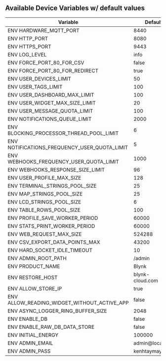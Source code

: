 ## Available Device Variables w/ default values

| Variable                                     | Default         |
| -------------------------------------------- | --------------- |
| ENV HARDWARE_MQTT_PORT                       | 8440            |
| ENV HTTP_PORT                                | 8080            |
| ENV HTTPS_PORT                               | 9443            |
| ENV LOG_LEVEL                                | info            |
| ENV FORCE_PORT_80_FOR_CSV                    | false           |
| ENV FORCE_PORT_80_FOR_REDIRECT               | true            |
| ENV USER_DEVICES_LIMIT                       | 50              |
| ENV USER_TAGS_LIMIT                          | 100             |
| ENV USER_DASHBOARD_MAX_LIMIT                 | 100             |
| ENV USER_WIDGET_MAX_SIZE_LIMIT               | 20              |
| ENV USER_MESSAGE_QUOTA_LIMIT                 | 100             |
| ENV NOTIFICATIONS_QUEUE_LIMIT                | 2000            |
| ENV BLOCKING_PROCESSOR_THREAD_POOL_LIMIT     | 6               |
| ENV NOTIFICATIONS_FREQUENCY_USER_QUOTA_LIMIT | 5               |
| ENV WEBHOOKS_FREQUENCY_USER_QUOTA_LIMIT      | 1000            |
| ENV WEBHOOKS_RESPONSE_SIZE_LIMIT             | 96              |
| ENV USER_PROFILE_MAX_SIZE                    | 128             |
| ENV TERMINAL_STRINGS_POOL_SIZE               | 25              |
| ENV MAP_STRINGS_POOL_SIZE                    | 25              |
| ENV LCD_STRINGS_POOL_SIZE                    | 6               |
| ENV TABLE_ROWS_POOL_SIZE                     | 100             |
| ENV PROFILE_SAVE_WORKER_PERIOD               | 60000           |
| ENV STATS_PRINT_WORKER_PERIOD                | 60000           |
| ENV WEB_REQUEST_MAX_SIZE                     | 524288          |
| ENV CSV_EXPORT_DATA_POINTS_MAX               | 43200           |
| ENV HARD_SOCKET_IDLE_TIMEOUT                 | 10              |
| ENV ADMIN_ROOT_PATH                          | /admin          |
| ENV PRODUCT_NAME                             | Blynk           |
| ENV RESTORE_HOST                             | blynk-cloud.com |
| ENV ALLOW_STORE_IP                           | true            |
| ENV ALLOW_READING_WIDGET_WITHOUT_ACTIVE_APP  | false           |
| ENV ASYNC_LOGGER_RING_BUFFER_SIZE            | 2048            |
| ENV ENABLE_DB                                | false           |
| ENV ENABLE_RAW_DB_DATA_STORE                 | false           |
| ENV INITIAL_ENERGY                           | 100000          |
| ENV ADMIN_EMAIL                              | admin@localhost |
| ENV ADMIN_PASS                               | kenhtaymay      |
